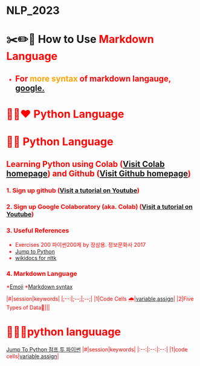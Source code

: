 # NLP_2023

# ✂️✏️📌 **How to Use <font color = 'red'> Markdown Language**
* ## For <font color = 'orange'> more syntax</font> of markdown langauge, [google.](https://www.google.com/)


# 🌭🐸❤️ Python Language

# 🐹🍦 **Python Language**

## **Learning Python** using **Colab** ([Visit Colab homepage](https://colab.research.google.com/?utm_source=scs-index)) and **Github** ([Visit Github homepage](https://github.com/))

### **1. Sign up github** ([Visit a tutorial on Youtube](https://www.youtube.com/watch?v=c-NikCpec7U))
### **2. Sign up Google Colaboratory** (aka. Colab) ([Visit a tutorial on Youtube](https://www.youtube.com/watch?v=2X_EU18OeYM))

### **3. Useful References**
- Exercises 200 파이썬200제 by 장삼용. 정보문화사 2017
- [Jump to Python](https://wikidocs.net/book/1)
- [wikidocs for nltk](https://wikidocs.net/21667)

### **4. Markdown Language**
*[Emoji](https://gist.github.com/rxaviers/7360908)
*[Markdown syntax](https://www.markdownguide.org/basic-syntax/)

|#|session|keywords|
|;--:|;--;|;--;|
|1|Code Cells 🌧️|[variable,assign](https://github.com/9DORAZI/NLP_2023/blob/main/1_CodeCells_Basic_.ipynb)|
|2|Five Types of Data🌈|||

# 🥖💌🦫python languuage
[Jump To Python 점프 투 파이썬](https://wikidocs.net/book/1)
|#|session|keywords|
|:--:|:--:|:--:|
|1|code cells|[variable,assign](https://github.com/9DORAZI/NLP_2023/blob/main/1_CodeCells_Basic_.ipynb)|
